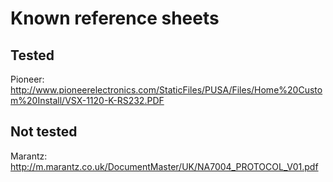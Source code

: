 # Known reference sheets

## Tested

Pioneer:
http://www.pioneerelectronics.com/StaticFiles/PUSA/Files/Home%20Custom%20Install/VSX-1120-K-RS232.PDF

## Not tested

Marantz:
http://m.marantz.co.uk/DocumentMaster/UK/NA7004_PROTOCOL_V01.pdf
